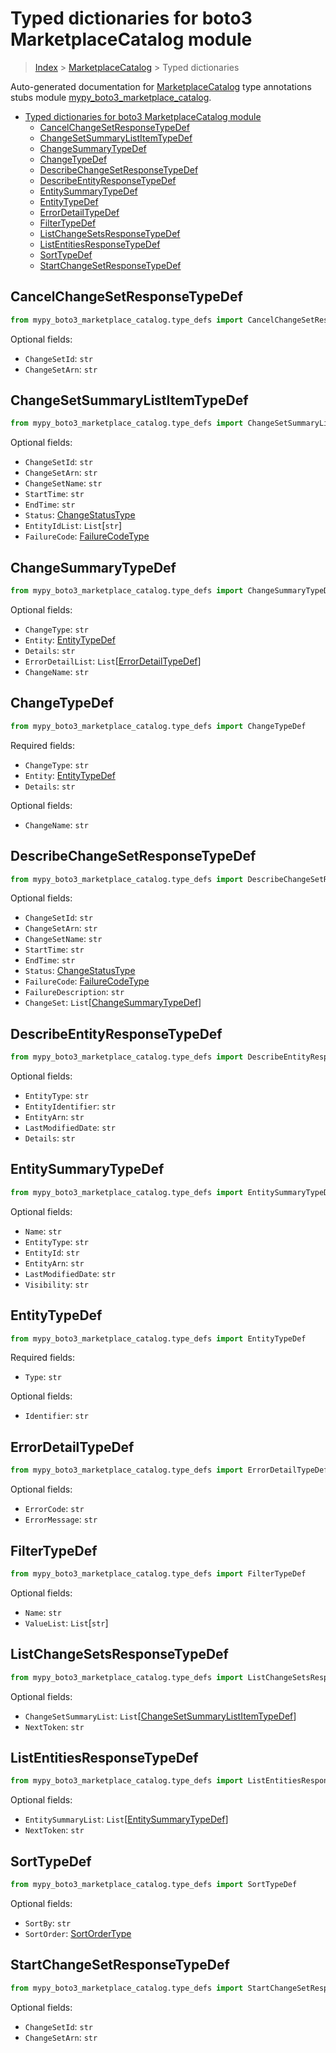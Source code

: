 # Typed dictionaries for boto3 MarketplaceCatalog module

> [Index](..) > [MarketplaceCatalog](.) > Typed dictionaries

Auto-generated documentation for
[MarketplaceCatalog](https://boto3.amazonaws.com/v1/documentation/api/1.17.72/reference/services/marketplace-catalog.html#MarketplaceCatalog)
type annotations stubs module
[mypy_boto3_marketplace_catalog](https://pypi.org/project/mypy-boto3-marketplace-catalog/).

- [Typed dictionaries for boto3 MarketplaceCatalog module](#typed-dictionaries-for-boto3-marketplacecatalog-module)
  - [CancelChangeSetResponseTypeDef](#cancelchangesetresponsetypedef)
  - [ChangeSetSummaryListItemTypeDef](#changesetsummarylistitemtypedef)
  - [ChangeSummaryTypeDef](#changesummarytypedef)
  - [ChangeTypeDef](#changetypedef)
  - [DescribeChangeSetResponseTypeDef](#describechangesetresponsetypedef)
  - [DescribeEntityResponseTypeDef](#describeentityresponsetypedef)
  - [EntitySummaryTypeDef](#entitysummarytypedef)
  - [EntityTypeDef](#entitytypedef)
  - [ErrorDetailTypeDef](#errordetailtypedef)
  - [FilterTypeDef](#filtertypedef)
  - [ListChangeSetsResponseTypeDef](#listchangesetsresponsetypedef)
  - [ListEntitiesResponseTypeDef](#listentitiesresponsetypedef)
  - [SortTypeDef](#sorttypedef)
  - [StartChangeSetResponseTypeDef](#startchangesetresponsetypedef)

## CancelChangeSetResponseTypeDef

```python
from mypy_boto3_marketplace_catalog.type_defs import CancelChangeSetResponseTypeDef
```

Optional fields:

- `ChangeSetId`: `str`
- `ChangeSetArn`: `str`

## ChangeSetSummaryListItemTypeDef

```python
from mypy_boto3_marketplace_catalog.type_defs import ChangeSetSummaryListItemTypeDef
```

Optional fields:

- `ChangeSetId`: `str`
- `ChangeSetArn`: `str`
- `ChangeSetName`: `str`
- `StartTime`: `str`
- `EndTime`: `str`
- `Status`: [ChangeStatusType](./literals.md#changestatustype)
- `EntityIdList`: `List`\[`str`\]
- `FailureCode`: [FailureCodeType](./literals.md#failurecodetype)

## ChangeSummaryTypeDef

```python
from mypy_boto3_marketplace_catalog.type_defs import ChangeSummaryTypeDef
```

Optional fields:

- `ChangeType`: `str`
- `Entity`: [EntityTypeDef](./type_defs.md#entitytypedef)
- `Details`: `str`
- `ErrorDetailList`:
  `List`\[[ErrorDetailTypeDef](./type_defs.md#errordetailtypedef)\]
- `ChangeName`: `str`

## ChangeTypeDef

```python
from mypy_boto3_marketplace_catalog.type_defs import ChangeTypeDef
```

Required fields:

- `ChangeType`: `str`
- `Entity`: [EntityTypeDef](./type_defs.md#entitytypedef)
- `Details`: `str`

Optional fields:

- `ChangeName`: `str`

## DescribeChangeSetResponseTypeDef

```python
from mypy_boto3_marketplace_catalog.type_defs import DescribeChangeSetResponseTypeDef
```

Optional fields:

- `ChangeSetId`: `str`
- `ChangeSetArn`: `str`
- `ChangeSetName`: `str`
- `StartTime`: `str`
- `EndTime`: `str`
- `Status`: [ChangeStatusType](./literals.md#changestatustype)
- `FailureCode`: [FailureCodeType](./literals.md#failurecodetype)
- `FailureDescription`: `str`
- `ChangeSet`:
  `List`\[[ChangeSummaryTypeDef](./type_defs.md#changesummarytypedef)\]

## DescribeEntityResponseTypeDef

```python
from mypy_boto3_marketplace_catalog.type_defs import DescribeEntityResponseTypeDef
```

Optional fields:

- `EntityType`: `str`
- `EntityIdentifier`: `str`
- `EntityArn`: `str`
- `LastModifiedDate`: `str`
- `Details`: `str`

## EntitySummaryTypeDef

```python
from mypy_boto3_marketplace_catalog.type_defs import EntitySummaryTypeDef
```

Optional fields:

- `Name`: `str`
- `EntityType`: `str`
- `EntityId`: `str`
- `EntityArn`: `str`
- `LastModifiedDate`: `str`
- `Visibility`: `str`

## EntityTypeDef

```python
from mypy_boto3_marketplace_catalog.type_defs import EntityTypeDef
```

Required fields:

- `Type`: `str`

Optional fields:

- `Identifier`: `str`

## ErrorDetailTypeDef

```python
from mypy_boto3_marketplace_catalog.type_defs import ErrorDetailTypeDef
```

Optional fields:

- `ErrorCode`: `str`
- `ErrorMessage`: `str`

## FilterTypeDef

```python
from mypy_boto3_marketplace_catalog.type_defs import FilterTypeDef
```

Optional fields:

- `Name`: `str`
- `ValueList`: `List`\[`str`\]

## ListChangeSetsResponseTypeDef

```python
from mypy_boto3_marketplace_catalog.type_defs import ListChangeSetsResponseTypeDef
```

Optional fields:

- `ChangeSetSummaryList`:
  `List`\[[ChangeSetSummaryListItemTypeDef](./type_defs.md#changesetsummarylistitemtypedef)\]
- `NextToken`: `str`

## ListEntitiesResponseTypeDef

```python
from mypy_boto3_marketplace_catalog.type_defs import ListEntitiesResponseTypeDef
```

Optional fields:

- `EntitySummaryList`:
  `List`\[[EntitySummaryTypeDef](./type_defs.md#entitysummarytypedef)\]
- `NextToken`: `str`

## SortTypeDef

```python
from mypy_boto3_marketplace_catalog.type_defs import SortTypeDef
```

Optional fields:

- `SortBy`: `str`
- `SortOrder`: [SortOrderType](./literals.md#sortordertype)

## StartChangeSetResponseTypeDef

```python
from mypy_boto3_marketplace_catalog.type_defs import StartChangeSetResponseTypeDef
```

Optional fields:

- `ChangeSetId`: `str`
- `ChangeSetArn`: `str`
